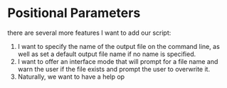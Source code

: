 # Positional Parameters
there are several more features I want to add our script:

1. I want to specify the name of the output file on the command line, as well as set a default output file name if no name is specified.
2. I want to offer an interface mode that will prompt for a file name and warn the user if the file exists and prompt the user to overwrite it.
3. Naturally, we want to have a help op
<!--stackedit_data:
eyJoaXN0b3J5IjpbLTExMzQzNzYzNjddfQ==
-->